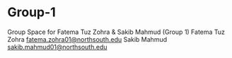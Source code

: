 # Group-1
Group Space for Fatema Tuz Zohra &amp; Sakib Mahmud (Group 1)
Fatema Tuz Zohra	<fatema.zohra01@northsouth.edu>
Sakib Mahmud	<sakib.mahmud01@northsouth.edu>
